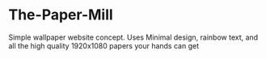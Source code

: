 # The-Paper-Mill
Simple wallpaper website concept. Uses Minimal design, rainbow text, and all the high quality 1920x1080 papers your hands can get
